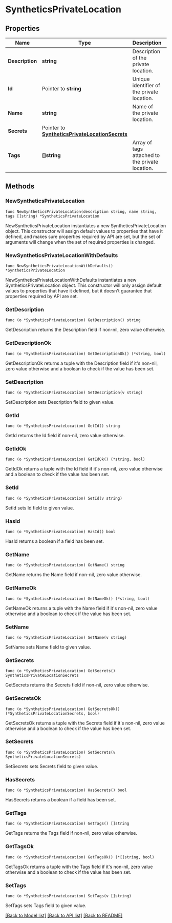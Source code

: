 # SyntheticsPrivateLocation

## Properties

Name | Type | Description | Notes
---- | ---- | ----------- | ------
**Description** | **string** | Description of the private location. | 
**Id** | Pointer to **string** | Unique identifier of the private location. | [optional] [readonly] 
**Name** | **string** | Name of the private location. | 
**Secrets** | Pointer to [**SyntheticsPrivateLocationSecrets**](SyntheticsPrivateLocationSecrets.md) |  | [optional] 
**Tags** | **[]string** | Array of tags attached to the private location. | 

## Methods

### NewSyntheticsPrivateLocation

`func NewSyntheticsPrivateLocation(description string, name string, tags []string) *SyntheticsPrivateLocation`

NewSyntheticsPrivateLocation instantiates a new SyntheticsPrivateLocation object.
This constructor will assign default values to properties that have it defined,
and makes sure properties required by API are set, but the set of arguments
will change when the set of required properties is changed.

### NewSyntheticsPrivateLocationWithDefaults

`func NewSyntheticsPrivateLocationWithDefaults() *SyntheticsPrivateLocation`

NewSyntheticsPrivateLocationWithDefaults instantiates a new SyntheticsPrivateLocation object.
This constructor will only assign default values to properties that have it defined,
but it doesn't guarantee that properties required by API are set.

### GetDescription

`func (o *SyntheticsPrivateLocation) GetDescription() string`

GetDescription returns the Description field if non-nil, zero value otherwise.

### GetDescriptionOk

`func (o *SyntheticsPrivateLocation) GetDescriptionOk() (*string, bool)`

GetDescriptionOk returns a tuple with the Description field if it's non-nil, zero value otherwise
and a boolean to check if the value has been set.

### SetDescription

`func (o *SyntheticsPrivateLocation) SetDescription(v string)`

SetDescription sets Description field to given value.


### GetId

`func (o *SyntheticsPrivateLocation) GetId() string`

GetId returns the Id field if non-nil, zero value otherwise.

### GetIdOk

`func (o *SyntheticsPrivateLocation) GetIdOk() (*string, bool)`

GetIdOk returns a tuple with the Id field if it's non-nil, zero value otherwise
and a boolean to check if the value has been set.

### SetId

`func (o *SyntheticsPrivateLocation) SetId(v string)`

SetId sets Id field to given value.

### HasId

`func (o *SyntheticsPrivateLocation) HasId() bool`

HasId returns a boolean if a field has been set.

### GetName

`func (o *SyntheticsPrivateLocation) GetName() string`

GetName returns the Name field if non-nil, zero value otherwise.

### GetNameOk

`func (o *SyntheticsPrivateLocation) GetNameOk() (*string, bool)`

GetNameOk returns a tuple with the Name field if it's non-nil, zero value otherwise
and a boolean to check if the value has been set.

### SetName

`func (o *SyntheticsPrivateLocation) SetName(v string)`

SetName sets Name field to given value.


### GetSecrets

`func (o *SyntheticsPrivateLocation) GetSecrets() SyntheticsPrivateLocationSecrets`

GetSecrets returns the Secrets field if non-nil, zero value otherwise.

### GetSecretsOk

`func (o *SyntheticsPrivateLocation) GetSecretsOk() (*SyntheticsPrivateLocationSecrets, bool)`

GetSecretsOk returns a tuple with the Secrets field if it's non-nil, zero value otherwise
and a boolean to check if the value has been set.

### SetSecrets

`func (o *SyntheticsPrivateLocation) SetSecrets(v SyntheticsPrivateLocationSecrets)`

SetSecrets sets Secrets field to given value.

### HasSecrets

`func (o *SyntheticsPrivateLocation) HasSecrets() bool`

HasSecrets returns a boolean if a field has been set.

### GetTags

`func (o *SyntheticsPrivateLocation) GetTags() []string`

GetTags returns the Tags field if non-nil, zero value otherwise.

### GetTagsOk

`func (o *SyntheticsPrivateLocation) GetTagsOk() (*[]string, bool)`

GetTagsOk returns a tuple with the Tags field if it's non-nil, zero value otherwise
and a boolean to check if the value has been set.

### SetTags

`func (o *SyntheticsPrivateLocation) SetTags(v []string)`

SetTags sets Tags field to given value.



[[Back to Model list]](../README.md#documentation-for-models) [[Back to API list]](../README.md#documentation-for-api-endpoints) [[Back to README]](../README.md)


